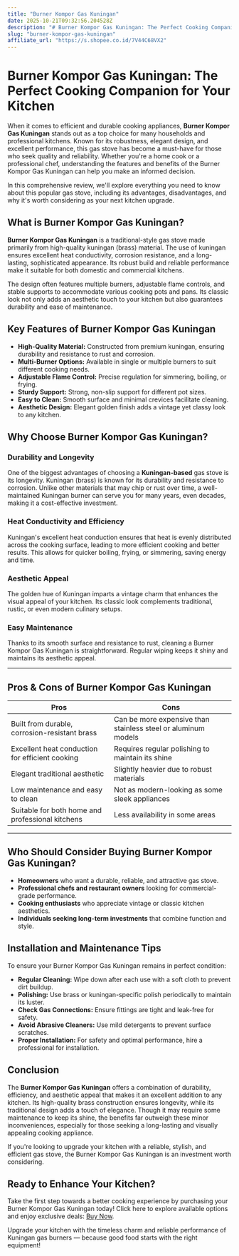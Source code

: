 ```yaml
---
title: "Burner Kompor Gas Kuningan"
date: 2025-10-21T09:32:56.204528Z
description: "# Burner Kompor Gas Kuningan: The Perfect Cooking Companion for Your Kitchen..."
slug: "burner-kompor-gas-kuningan"
affiliate_url: "https://s.shopee.co.id/7V44C68VX2"
---
```

# Burner Kompor Gas Kuningan: The Perfect Cooking Companion for Your Kitchen

When it comes to efficient and durable cooking appliances, **Burner Kompor Gas Kuningan** stands out as a top choice for many households and professional kitchens. Known for its robustness, elegant design, and excellent performance, this gas stove has become a must-have for those who seek quality and reliability. Whether you're a home cook or a professional chef, understanding the features and benefits of the Burner Kompor Gas Kuningan can help you make an informed decision.

In this comprehensive review, we'll explore everything you need to know about this popular gas stove, including its advantages, disadvantages, and why it's worth considering as your next kitchen upgrade.

## What is Burner Kompor Gas Kuningan?

**Burner Kompor Gas Kuningan** is a traditional-style gas stove made primarily from high-quality kuningan (brass) material. The use of kuningan ensures excellent heat conductivity, corrosion resistance, and a long-lasting, sophisticated appearance. Its robust build and reliable performance make it suitable for both domestic and commercial kitchens.

The design often features multiple burners, adjustable flame controls, and stable supports to accommodate various cooking pots and pans. Its classic look not only adds an aesthetic touch to your kitchen but also guarantees durability and ease of maintenance.

## Key Features of Burner Kompor Gas Kuningan

- **High-Quality Material:** Constructed from premium kuningan, ensuring durability and resistance to rust and corrosion.
- **Multi-Burner Options:** Available in single or multiple burners to suit different cooking needs.
- **Adjustable Flame Control:** Precise regulation for simmering, boiling, or frying.
- **Sturdy Support:** Strong, non-slip support for different pot sizes.
- **Easy to Clean:** Smooth surface and minimal crevices facilitate cleaning.
- **Aesthetic Design:** Elegant golden finish adds a vintage yet classy look to any kitchen.

## Why Choose Burner Kompor Gas Kuningan?

### Durability and Longevity

One of the biggest advantages of choosing a **Kuningan-based** gas stove is its longevity. Kuningan (brass) is known for its durability and resistance to corrosion. Unlike other materials that may chip or rust over time, a well-maintained Kuningan burner can serve you for many years, even decades, making it a cost-effective investment.

### Heat Conductivity and Efficiency

Kuningan's excellent heat conduction ensures that heat is evenly distributed across the cooking surface, leading to more efficient cooking and better results. This allows for quicker boiling, frying, or simmering, saving energy and time.

### Aesthetic Appeal

The golden hue of Kuningan imparts a vintage charm that enhances the visual appeal of your kitchen. Its classic look complements traditional, rustic, or even modern culinary setups.

### Easy Maintenance

Thanks to its smooth surface and resistance to rust, cleaning a Burner Kompor Gas Kuningan is straightforward. Regular wiping keeps it shiny and maintains its aesthetic appeal.

---

## Pros & Cons of Burner Kompor Gas Kuningan

| **Pros**                                           | **Cons**                                         |
|----------------------------------------------------|--------------------------------------------------|
| Built from durable, corrosion-resistant brass    | Can be more expensive than stainless steel or aluminum models |
| Excellent heat conduction for efficient cooking | Requires regular polishing to maintain its shine |
| Elegant traditional aesthetic                  | Slightly heavier due to robust materials     |
| Low maintenance and easy to clean               | Not as modern-looking as some sleek appliances  |
| Suitable for both home and professional kitchens | Less availability in some areas                |

---

## Who Should Consider Buying Burner Kompor Gas Kuningan?

- **Homeowners** who want a durable, reliable, and attractive gas stove.
- **Professional chefs and restaurant owners** looking for commercial-grade performance.
- **Cooking enthusiasts** who appreciate vintage or classic kitchen aesthetics.
- **Individuals seeking long-term investments** that combine function and style.

## Installation and Maintenance Tips

To ensure your Burner Kompor Gas Kuningan remains in perfect condition:

- **Regular Cleaning:** Wipe down after each use with a soft cloth to prevent dirt buildup.
- **Polishing:** Use brass or kuningan-specific polish periodically to maintain its luster.
- **Check Gas Connections:** Ensure fittings are tight and leak-free for safety.
- **Avoid Abrasive Cleaners:** Use mild detergents to prevent surface scratches.
- **Proper Installation:** For safety and optimal performance, hire a professional for installation.

## Conclusion

The **Burner Kompor Gas Kuningan** offers a combination of durability, efficiency, and aesthetic appeal that makes it an excellent addition to any kitchen. Its high-quality brass construction ensures longevity, while its traditional design adds a touch of elegance. Though it may require some maintenance to keep its shine, the benefits far outweigh these minor inconveniences, especially for those seeking a long-lasting and visually appealing cooking appliance.

If you're looking to upgrade your kitchen with a reliable, stylish, and efficient gas stove, the Burner Kompor Gas Kuningan is an investment worth considering.

## Ready to Enhance Your Kitchen?

Take the first step towards a better cooking experience by purchasing your Burner Kompor Gas Kuningan today! Click here to explore available options and enjoy exclusive deals: [Buy Now](https://s.shopee.co.id/7V44C68VX2).

Upgrade your kitchen with the timeless charm and reliable performance of Kuningan gas burners — because good food starts with the right equipment!
